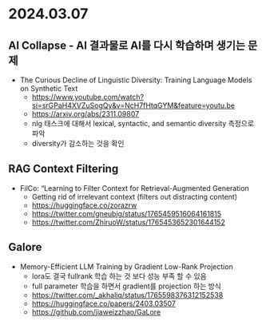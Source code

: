 # 2024.03.07
## AI Collapse - AI 결과물로 AI를 다시 학습하며 생기는 문제
* The Curious Decline of Linguistic Diversity: Training Language Models on Synthetic Text
	* https://www.youtube.com/watch?si=srGPaH4XVZuSogQy&v=NcH7fHtqGYM&feature=youtu.be
	* https://arxiv.org/abs/2311.09807
	* nlg 태스크에 대해서 lexical, syntactic, and semantic diversity 측정으로 파악
	* diversity가 감소하는 것을 확인
## RAG Context Filtering
* FilCo: “Learning to Filter Context for Retrieval-Augmented Generation
	* Getting rid of irrelevant context (filters out distracting content)
	* https://huggingface.co/zorazrw
	* https://twitter.com/gneubig/status/1765459516064161815
	* https://twitter.com/ZhiruoW/status/1765453652301644152
## Galore
* Memory-Efficient LLM Training by Gradient Low-Rank Projection
	* lora도 결국 fullrank 학습 하는 것 보다 성능 부족 할 수 있음
	* full parameter 학습을 하면서 gradient를 projection 하는 방식
	* https://twitter.com/_akhaliq/status/1765598376312152538
	* https://huggingface.co/papers/2403.03507
	* https://github.com/jiaweizzhao/GaLore